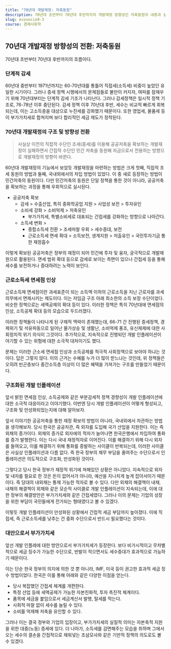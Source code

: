 ```yaml
---
title: "70년대 개발재정: 저축동원"
description: 70년대 초반부터 70년대 후반까지의 개발재정 방향성인 저축동원의 내용과 실제 정책에 관해 알아보자.
slug: ecosocio9-3
course: 경제사회학
---
```


## 70년대 개발재정 방향성의 전환: 저축동원
70년대 초반부터 70년대 후반까지의 흐름이다.
### 단계적 감세
60년대 중반부터 1971년까지는 60-70년대를 통틀어 직접세(소득세) 비중이 높았던 유일한 시기이다. 그러나 증세 정책 시행에서의 문제점들로 불만이 커지자, 여파를 잠재우기 위해 70년대부터는 단계적 감세 기조가 나타난다. 그러나 감세정책은 일시적 정책 기조로, 76-78년 이후 중단된다. 감세 정책 이후 70년대 후반, 세수는 비교적 빠르게 회복되는데, 이는 고소득층을 대상으로 누진세를 강화했기 때문이다. 또한 영업세, 물품세 등이 부가가치세로 합쳐지며 보다 합리적인 세금 제도가 정착된다.

### 70년대 개발재정의 구조 및 방향성 전환
> 사실상 이전의 직접적 수단인 조세(증세)를 이용해 공공저축을 확보하는 개발재정이 실패하면서 간접적 수단인 민간 저축을 동원해 자금으로서 전용하는 방향으로 개발재정의 방향이 바뀐다.

60년대 개발재정의 기능에서 보았듯 개발재정을 마련하는 방법은 크게 첫째, 직접적 조세 동원의 방법과 둘째, 국내외에서의 차입 방법이 있었다. 이 중 새로 등장하는 방법이 민간저축의 동원이다. 다만 민간저축의 동원은 단일 정책을 통한 것이 아니라, 공공저축을 확보하는 과정을 통해 우회적으로 실시된다.

- 공공저축 확보
	- 감세 > 수출산업, 특히 중화학공업 지원 > 사업성 보전 > 투자유인
	- 소비세 강화 > 소비억제 > 저축유인
		- 부가가치세, 특별소비세로 대표되는 간접세를 강화하는 방향으로 나아간다.
	- 소득세 변화 >
		- 종합소득세 전환 > 조세마찰 우회 > 세수증대, 보전
		- 근로소득세 면세 확대 > 소득보전, 생계지원 > 저출유인 > 국민투자기금 통한 재정흡수


이렇게 확보된 공공저축은 정부의 재정이 되어 민간에 투자 및 융자, 궁극적으로 개발재원으로 활용된다. 면세 범위 확대 등으로 감세로 보이는 측면이 있으나 간접세 등을 통해 세수를 보전하거나 증대하려는 노력이 보인다.

### 근로소득세 면세점 인상
근로소득제 면세점이란 과세표준이 되는 소득액 이하의 근로소득을 지닌 근로자를 과세 의무에서 면제시키는 제도이다. 이는 저임금 구조 아래 최소한의 소득 보장 수단이었다. 비슷한 정책으로는 세액공제의 확대 등이 있다. 이러한 정책은 특히 70년대에 면세점의 인상, 소득공제 확대 등의 모습으로 두드러졌다.


이러한 정책들이 나타나게 된 구체적 맥락이 존재했는데, 66-71 간 진행된 증세정책, 경제위기 및 석유파동으로 일어난 물가상승 및 생활난, 소비억제 풍조, 유신체제에 대한 사회정치적 위기 의식이 그것이다. 추가적으로, 지속적으로 진행되던 개발 인플레이션이 야기할 수 있는 위험에 대한 소극적 대처이기도 했다.


문제는 이러한 근소세 면세점 인상과 소득공제를 적극적 사회정책으로 보아야 하냐는 것이다. 답은 그렇지 않다. 이의 근거는 수혜를 누가 더 많이 받느냐는 것인데, 위 정책들은 오히려 빈곤층보다 중간소득층 이상이 더 많은 혜택을 가져가는 구조를 만들었기 때문이다.

### 구조화된 개발 인플레이션
앞서 밝힌 면세점 인상, 소득공제와 같은 부분감세적 정책 경향성이 개발 인플레이션에 대한 소극적 대응이라고 이야기했다. 이번엔 당시 개발 인플레이션이 어떻게 형성되고, 구조화 및 만성화되었는지에 대해 알아보자.


앞서 이야기한 공공저축을 통한 재정 확보의 방법이 아니라, 국내외에서 차관하는 방법을 생각해보자. 당시 한국은 공공차관, 즉 외자를 도입해 국가 산업을 지원한다. 이는 즉 외채의 증가이다. 외채의 증가로 외자에의 적자가 늘어나면 한국은행에서 차입하여 통화를 증가 발행한다. 이는 다시 국내 재정적자로 이어진다. 이를 해결하기 위해 다시 외자를 들여오고, 이를 해결하기 위해 통화를 증발하는 사이클이 반복되는데, 이러한 사이클은 사실상 인플레이션과 다름 없다. 즉 한국 정부의 채무 부담을 줄여주는 수단으로서 인플레이션은 의도적으로 구조화, 만성화된 것이다.


그렇다고 당시 한국 정부가 재정적 위기에 쳐해있던 상황은 아니었다. 지속적으로 외자 및 내자를 필요로 한 것은 돈이 없어서가 아니라, 예산을 지나치게 높게 잡아서이기 때문이다. 즉 당대의 내외채는 통제 가능한 적자로 볼 수 있다. 다만 외채의 해결책이 내채, 내채의 해결책이 외채와 같은 모순적 사이클로 개발 인플레이션이 지속되는데, 이에 대한 정부의 해결방안은 부가가치세와 같은 간접세였다. 그러나 이의 문제는 기업의 성장을 위한 부담이 국민들에게 전가되는 형태였다고 볼 수 있겠다.


이렇듯 개발 인플레이션이 만성화된 상황에서 간접적 세금 부담까지 높아졌다. 이에 직접세, 즉 근로소득세를 낮추는 건 중화 수단으로서 반드시 필요했다는 것이다.

### 대안으로서 부가가치세
앞선 개발 인플레에 대한 방안으로서 부가가치세가 등장한다. 보다 비가시적이고 무차별적으로 세금 징수가 가능한 수단으로, 반발이 적으면서도 세수증대가 효과적으로 가능하기 때문이다.


이는 단순 한국 정부의 의지에 의한 것 뿐 아니라, IMF, 미국 등이 권고한 효과적 세금 징수 방법이었다. 한국은 이를 통해 아래와 같은 다양한 이점을 얻는다.

- 당시 복잡했던 간접세 체계를 개편한다.
- 특정 산업 등에 세액공제가 가능한 자본친화적, 투자 촉진적 체계이다.
- 품목에 세금을 붙임으로서 세금계산서 발행, 탈세를 막는다.
- 사회적 마찰 없이 세수를 늘릴 수 있다.
- 소비를 억제해 저축을 유인할 수 있다.


그러나 이는 결국 정부와 기업의 입장이고, 부가가치세의 실질적 의미는 자본축적 지원을 위한 대중(노동) 증세에 있다. 더 나아가, 소득세를 감면해주는 모습을 취하며 그에서 오는 세수의 결손을 간접적으로 채워넣는 조삼모사와 같은 기만적 정책의 의도로도 볼 수 있겠다.